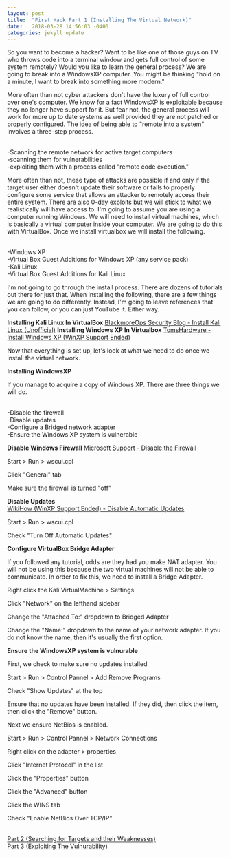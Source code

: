 ```yaml
---
layout: post
title:  "First Hack Part 1 (Installing The Virtual Network)"
date:   2018-03-28 14:56:03 -0400
categories: jekyll update
---
```


So you want to become a hacker? Want to be like one of those guys on TV who throws code into a terminal window and gets full control of some system remotely? Would you like to learn the general process? We are going to break into a WindowsXP computer. You might be thinking "hold on a minute, I want to break into something more modern."

More often than not cyber attackers don't have the luxury of full control over one's computer. We know for a fact WindowsXP is exploitable because they no longer have support for it. But fear not, the general process will work for more up to date systems as well provided they are not patched or properly configured. The idea of being able to "remote into a system" involves a three-step process.

<br>-Scanning the remote network for active target computers
<br>-scanning them for vulnerabilities
<br>-exploiting them with a process called "remote code execution."

More often than not, these type of attacks are possible if and only if the target user either doesn't update their software or fails to properly configure some service that allows an attacker to remotely access their entire system. There are also 0-day exploits but we will stick to what we realistically will have access to. I'm going to assume you are using a computer running Windows. We will need to install virtual machines, which is basically a virtual computer inside your computer. We are going to do this with VirtualBox. Once we install virtualbox we will install the following.

<br>-Windows XP
<br>-Virtual Box Guest Additions for Windows XP (any service pack)
<br>-Kali Linux
<br>-Virtual Box Guest Additions for Kali Linux

I'm not going to go through the install process. There are dozens of tutorials out there for just that. When installing the following, there are a few things we are going to do differently. Instead, I'm going to leave references that you can follow, or you can just YouTube it. Either way.

<b>Installing Kali Linux In VirtualBox</b>
[BlackmoreOps Security Blog - Install Kali Linux (Unofficial)][Kali-Install]
<b>Installing Windows XP In Virtualbox</b>
[TomsHardware - Install Windows XP (WinXP Support Ended)][WinXP-Install]

Now that everything is set up, let's look at what we need to do once we install the virtual network.

<b>Installing WindowsXP</b>

If you manage to acquire a copy of Windows XP. There are three things we will do.

<br>-Disable the firewall
<br>-Disable updates
<br>-Configure a Bridged network adapter
<br>-Ensure the Windows XP system is vulnerable

<b>Disable Windows Firewall</b>
[Microsoft Support - Disable the Firewall][Microsoft-Support-Firewall]

Start > Run > wscui.cpl

Click "General" tab

Make sure the firewall is turned "off"

<b>Disable Updates</b>
<br>[WikiHow (WinXP Support Ended) - Disable Automatic Updates][Wikihow-Disable-Updates]

Start > Run > wscui.cpl

Check "Turn Off Automatic Updates"

<b>Configure VirtualBox Bridge Adapter</b>

If you followed any tutorial, odds are they had you make NAT adapter. You will not be using this because the two virtual machines will not be able to communicate. In order to fix this, we need to install a Bridge Adapter.

Right click the Kali VirtualMachine > Settings

Click "Network" on the lefthand sidebar

Change the "Attached To:" dropdown to Bridged Adapter

Change the "Name:" dropdown to the name of your network adapter. If you do not know the name, then it's usually the first option.

<b>Ensure the WindowsXP system is vulnurable</b>

First, we check to make sure no updates installed

Start > Run > Control Pannel > Add Remove Programs

Check "Show Updates" at the top

Ensure that no updates have been installed. If they did, then click the item, then click the "Remove" button.

Next we ensure NetBios is enabled.

Start > Run > Control Pannel > Network Connections

Right click on the adapter > properties

Click "Internet Protocol" in the list

Click the "Properties" button

Click the "Advanced" button

Click the WINS tab

Check "Enable NetBios Over TCP/IP"

<br>[Part 2 (Searching for Targets and their Weaknesses)][part-2]
<br>[Part 3 (Exploiting The Vulnurability)][part-3]

[part-2]: MS08_067_Part_2.html
[part-3]: MS08_067_Part_3.html
[Kali-Install]: https://www.blackmoreops.com/2014/04/08/detailed-guide-installing-kali-linux-on-virtualbox/
[WinXP-Install]: http://www.tomshardware.com/faq/id-1853121/set-virtual-windows-machine-virtualbox.html
[Microsoft-Support-Firewall]: https://support.microsoft.com/en-us/help/875356/how-to-configure-the-windows-firewall-feature-in-windows-xp-service-pa
[Wikihow-Disable-Updates]: https://www.wikihow.com/Turn-Off-Microsoft-Updates-in-Windows-XP